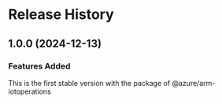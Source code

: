 # Release History
    
## 1.0.0 (2024-12-13)

### Features Added

This is the first stable version with the package of @azure/arm-iotoperations
